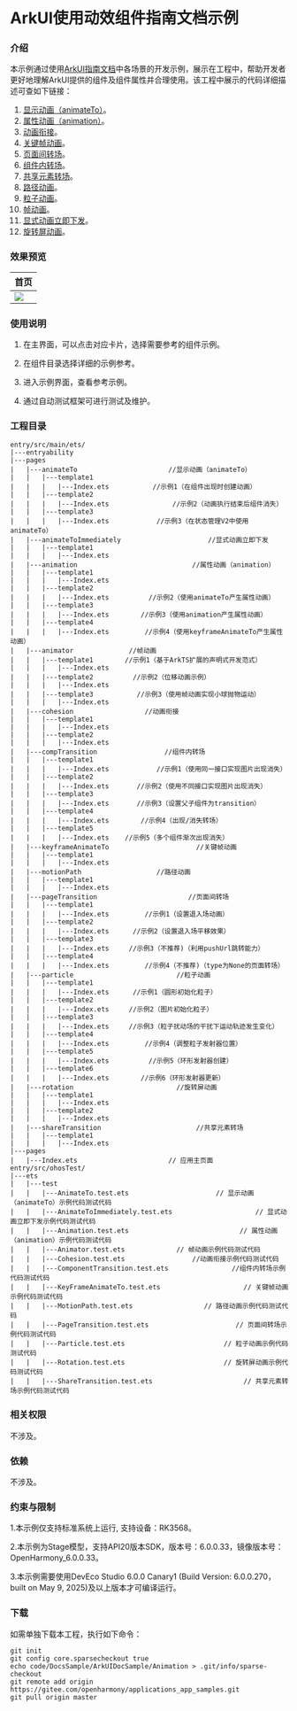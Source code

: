 # ArkUI使用动效组件指南文档示例

### 介绍

本示例通过使用[ArkUI指南文档](https://gitee.com/openharmony/docs/tree/master/zh-cn/application-dev/ui)中各场景的开发示例，展示在工程中，帮助开发者更好地理解ArkUI提供的组件及组件属性并合理使用。该工程中展示的代码详细描述可查如下链接：

1. [显示动画（animateTo）](https://gitee.com/openharmony/docs/blob/master/zh-cn/application-dev/reference/apis-arkui/arkui-ts/ts-explicit-animation.md)。
2. [属性动画（animation）](https://gitee.com/openharmony/docs/blob/master/zh-cn/application-dev/reference/apis-arkui/arkui-ts/ts-animatorproperty.md)。
3. [动画衔接](https://gitee.com/openharmony/docs/blob/master/zh-cn/application-dev/ui/arkts-animation-smoothing.md)。
4. [关键帧动画](https://gitee.com/openharmony/docs/blob/master/zh-cn/application-dev/reference/apis-arkui/arkui-ts/ts-keyframeAnimateTo.md)。
5. [页面间转场](https://gitee.com/openharmony/docs/blob/master/zh-cn/application-dev/reference/apis-arkui/arkui-ts/ts-page-transition-animation.md)。
6. [组件内转场](https://gitee.com/openharmony/docs/blob/master/zh-cn/application-dev/reference/apis-arkui/arkui-ts/ts-transition-animation-component.md)。
7. [共享元素转场](https://gitee.com/openharmony/docs/blob/master/zh-cn/application-dev/reference/apis-arkui/arkui-ts/ts-transition-animation-shared-elements.md)。
8. [路径动画](https://gitee.com/openharmony/docs/blob/master/zh-cn/application-dev/reference/apis-arkui/arkui-ts/ts-motion-path-animation.md)。
9. [粒子动画](https://gitee.com/openharmony/docs/blob/master/zh-cn/application-dev/reference/apis-arkui/arkui-ts/ts-particle-animation.md)。
10. [帧动画](https://gitee.com/openharmony/docs/blob/master/zh-cn/application-dev/reference/apis-arkui/js-apis-animator.md)。
11. [显式动画立即下发](https://gitee.com/openharmony/docs/blob/master/zh-cn/application-dev/reference/apis-arkui/arkui-ts/ts-explicit-animatetoimmediately.md)。
12. [旋转屏动画](https://gitee.com/openharmony/docs/blob/master/zh-cn/application-dev/ui/arkts-rotation-transition-animation.md)。


### 效果预览

| 首页                                 |
|------------------------------------|
| ![](screenshots/device/image1.png) |

### 使用说明

1. 在主界面，可以点击对应卡片，选择需要参考的组件示例。

2. 在组件目录选择详细的示例参考。

3. 进入示例界面，查看参考示例。

4. 通过自动测试框架可进行测试及维护。

### 工程目录
```
entry/src/main/ets/
|---entryability
|---pages
|   |---animateTo                       //显示动画（animateTo） 
|   |   |---template1         
|   |   |   |---Index.ets           //示例1（在组件出现时创建动画）
|   |   |---template2    
|   |   |   |---Index.ets                //示例2（动画执行结束后组件消失）
|   |   |---template3                    
|   |   |   |---Index.ets            //示例3（在状态管理V2中使用animateTo）
|   |---animateToImmediately                      //显式动画立即下发
|   |   |---template1
|   |   |   |---Index.ets
|   |---animation                             //属性动画（animation）
|   |   |---template1
|   |   |   |---Index.ets
|   |   |---template2                   
|   |   |   |---Index.ets          //示例2（使用animateTo产生属性动画）
|   |   |---template3             
|   |   |   |---Index.ets        //示例3（使用animation产生属性动画）
|   |   |---template4         
|   |   |   |---Index.ets         //示例4（使用keyframeAnimateTo产生属性动画）
|   |---animator              //帧动画
|   |   |---template1        //示例1（基于ArkTS扩展的声明式开发范式）
|   |   |   |---Index.ets
|   |   |---template2          //示例2（位移动画示例）
|   |   |   |---Index.ets
|   |   |---template3           //示例3（使用帧动画实现小球抛物运动）
|   |   |   |---Index.ets
|   |---cohesion                  //动画衔接
|   |   |---template1
|   |   |   |---Index.ets
|   |   |---template2
|   |   |   |---Index.ets
|   |---compTransition                 //组件内转场
|   |   |---template1     
|   |   |   |---Index.ets            //示例1（使用同一接口实现图片出现消失）
|   |   |---template2       
|   |   |   |---Index.ets       //示例2（使用不同接口实现图片出现消失）
|   |   |---template3       
|   |   |   |---Index.ets       //示例3（设置父子组件为transition）
|   |   |---template4      
|   |   |   |---Index.ets        //示例4（出现/消失转场）
|   |   |---template5       
|   |   |   |---Index.ets    //示例5（多个组件渐次出现消失）
|   |---keyframeAnimateTo                      //关键帧动画
|   |   |---template1
|   |   |   |---Index.ets     
|   |---motionPath                   //路径动画
|   |   |---template1
|   |   |   |---Index.ets          
|   |---pageTransition                       //页面间转场
|   |   |---template1      
|   |   |   |---Index.ets         //示例1（设置退入场动画）
|   |   |---template2      
|   |   |   |---Index.ets      //示例2（设置退入场平移效果）
|   |   |---template3    
|   |   |   |---Index.ets     //示例3（不推荐)（利用pushUrl跳转能力）
|   |   |---template4     
|   |   |   |---Index.ets         //示例4（不推荐)（type为None的页面转场）
|   |---particle                          //粒子动画
|   |   |---template1       
|   |   |   |---Index.ets      //示例1（圆形初始化粒子）
|   |   |---template2      
|   |   |   |---Index.ets     //示例2（图片初始化粒子）
|   |   |---template3     
|   |   |   |---Index.ets     //示例3（粒子扰动场的干扰下运动轨迹发生变化）
|   |   |---template4         
|   |   |   |---Index.ets         //示例4（调整粒子发射器位置）  
|   |   |---template5     
|   |   |   |---Index.ets          //示例5（环形发射器创建）
|   |   |---template6       
|   |   |   |---Index.ets        //示例6（环形发射器更新）
|   |---rotation                          //旋转屏动画
|   |   |---template1
|   |   |   |---Index.ets       
|   |   |---template2
|   |   |   |---Index.ets       
|   |---shareTransition                        //共享元素转场
|   |   |---template1
|   |   |   |---Index.ets        
|---pages
|   |---Index.ets                       // 应用主页面
entry/src/ohosTest/
|---ets
|   |---test
|   |   |---AnimateTo.test.ets                      // 显示动画（animateTo）示例代码测试代码
|   |   |---AnimateToImmediately.test.ets                     // 显式动画立即下发示例代码测试代码
|   |   |---Animation.test.ets                            // 属性动画（animation）示例代码测试代码
|   |   |---Animator.test.ets             // 帧动画示例代码测试代码
|   |   |---Cohesion.test.ets                 //动画衔接示例代码测试代码
|   |   |---ComponentTransition.test.ets                //组件内转场示例代码测试代码
|   |   |---KeyFrameAnimateTo.test.ets                     // 关键帧动画示例代码测试代码
|   |   |---MotionPath.test.ets                  // 路径动画示例代码测试代码
|   |   |---PageTransition.test.ets                      // 页面间转场示例代码测试代码
|   |   |---Particle.test.ets                         // 粒子动画示例代码测试代码
|   |   |---Rotation.test.ets                         // 旋转屏动画示例代码测试代码
|   |   |---ShareTransition.test.ets                       // 共享元素转场示例代码测试代码
```

### 相关权限

不涉及。

### 依赖

不涉及。

### 约束与限制

1.本示例仅支持标准系统上运行, 支持设备：RK3568。

2.本示例为Stage模型，支持API20版本SDK，版本号：6.0.0.33，镜像版本号：OpenHarmony_6.0.0.33。

3.本示例需要使用DevEco Studio 6.0.0 Canary1 (Build Version: 6.0.0.270， built on May 9, 2025)及以上版本才可编译运行。

### 下载

如需单独下载本工程，执行如下命令：

````
git init
git config core.sparsecheckout true
echo code/DocsSample/ArkUIDocSample/Animation > .git/info/sparse-checkout
git remote add origin https://gitee.com/openharmony/applications_app_samples.git
git pull origin master
````